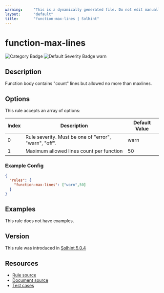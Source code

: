 ```yaml
---
warning:     "This is a dynamically generated file. Do not edit manually."
layout:      "default"
title:       "function-max-lines | Solhint"
---
```


# function-max-lines
![Category Badge](https://img.shields.io/badge/-Best%20Practice%20Rules-informational)
![Default Severity Badge warn](https://img.shields.io/badge/Default%20Severity-warn-yellow)

## Description
Function body contains "count" lines but allowed no more than maxlines.

## Options
This rule accepts an array of options:

| Index | Description                                           | Default Value |
| ----- | ----------------------------------------------------- | ------------- |
| 0     | Rule severity. Must be one of "error", "warn", "off". | warn          |
| 1     | Maximum allowed lines count per function              | 50            |


### Example Config
```json
{
  "rules": {
    "function-max-lines": ["warn",50]
  }
}
```


## Examples
This rule does not have examples.

## Version
This rule was introduced in [Solhint 5.0.4](https://github.com/protofire/solhint/blob/v5.0.4)

## Resources
- [Rule source](https://github.com/protofire/solhint/blob/master/lib/rules/best-practices/function-max-lines.js)
- [Document source](https://github.com/protofire/solhint/blob/master/docs/rules/best-practices/function-max-lines.md)
- [Test cases](https://github.com/protofire/solhint/blob/master/test/rules/best-practices/function-max-lines.js)
